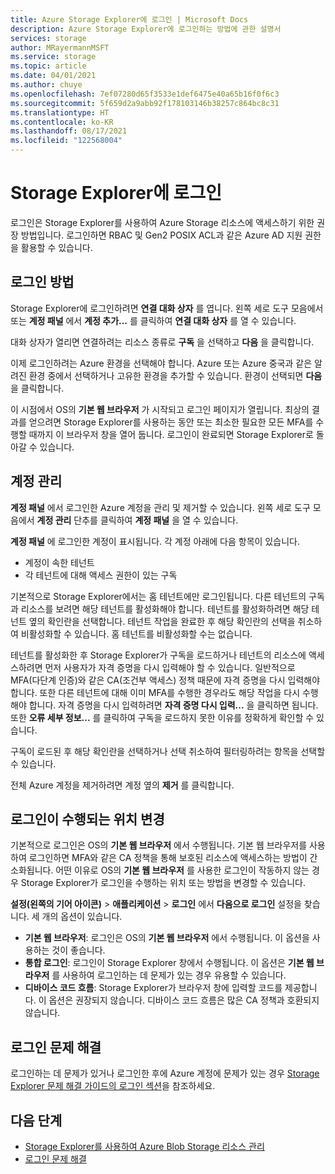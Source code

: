 ```yaml
---
title: Azure Storage Explorer에 로그인 | Microsoft Docs
description: Azure Storage Explorer에 로그인하는 방법에 관한 설명서
services: storage
author: MRayermannMSFT
ms.service: storage
ms.topic: article
ms.date: 04/01/2021
ms.author: chuye
ms.openlocfilehash: 7ef07280d65f3533e1def6475e40a65b16f0f6c3
ms.sourcegitcommit: 5f659d2a9abb92f178103146b38257c864bc8c31
ms.translationtype: HT
ms.contentlocale: ko-KR
ms.lasthandoff: 08/17/2021
ms.locfileid: "122568004"
---
```

# <a name="sign-in-to-storage-explorer"></a>Storage Explorer에 로그인

로그인은 Storage Explorer를 사용하여 Azure Storage 리소스에 액세스하기 위한 권장 방법입니다. 로그인하면 RBAC 및 Gen2 POSIX ACL과 같은 Azure AD 지원 권한을 활용할 수 있습니다. 

## <a name="how-to-sign-in"></a>로그인 방법

Storage Explorer에 로그인하려면 **연결 대화 상자** 를 엽니다. 왼쪽 세로 도구 모음에서 또는 **계정 패널** 에서 **계정 추가...** 를 클릭하여 **연결 대화 상자** 를 열 수 있습니다.

대화 상자가 열리면 연결하려는 리소스 종류로 **구독** 을 선택하고 **다음** 을 클릭합니다.

이제 로그인하려는 Azure 환경을 선택해야 합니다. Azure 또는 Azure 중국과 같은 알려진 환경 중에서 선택하거나 고유한 환경을 추가할 수 있습니다. 환경이 선택되면 **다음** 을 클릭합니다.

이 시점에서 OS의 **기본 웹 브라우저** 가 시작되고 로그인 페이지가 열립니다. 최상의 결과를 얻으려면 Storage Explorer를 사용하는 동안 또는 최소한 필요한 모든 MFA를 수행할 때까지 이 브라우저 창을 열어 둡니다. 로그인이 완료되면 Storage Explorer로 돌아갈 수 있습니다.

## <a name="managing-accounts"></a>계정 관리

**계정 패널** 에서 로그인한 Azure 계정을 관리 및 제거할 수 있습니다. 왼쪽 세로 도구 모음에서 **계정 관리** 단추를 클릭하여 **계정 패널** 을 열 수 있습니다.

**계정 패널** 에 로그인한 계정이 표시됩니다. 각 계정 아래에 다음 항목이 있습니다.
- 계정이 속한 테넌트
- 각 테넌트에 대해 액세스 권한이 있는 구독

기본적으로 Storage Explorer에서는 홈 테넌트에만 로그인됩니다. 다른 테넌트의 구독과 리소스를 보려면 해당 테넌트를 활성화해야 합니다. 테넌트를 활성화하려면 해당 테넌트 옆의 확인란을 선택합니다. 테넌트 작업을 완료한 후 해당 확인란의 선택을 취소하여 비활성화할 수 있습니다. 홈 테넌트를 비활성화할 수는 없습니다.

테넌트를 활성화한 후 Storage Explorer가 구독을 로드하거나 테넌트의 리소스에 액세스하려면 먼저 사용자가 자격 증명을 다시 입력해야 할 수 있습니다. 일반적으로 MFA(다단계 인증)와 같은 CA(조건부 액세스) 정책 때문에 자격 증명을 다시 입력해야 합니다. 또한 다른 테넌트에 대해 이미 MFA를 수행한 경우라도 해당 작업을 다시 수행해야 합니다. 자격 증명을 다시 입력하려면 **자격 증명 다시 입력...** 을 클릭하면 됩니다. 또한 **오류 세부 정보...** 를 클릭하여 구독을 로드하지 못한 이유를 정확하게 확인할 수 있습니다.

구독이 로드된 후 해당 확인란을 선택하거나 선택 취소하여 필터링하려는 항목을 선택할 수 있습니다.

전체 Azure 계정을 제거하려면 계정 옆의 **제거** 를 클릭합니다.

## <a name="changing-where-sign-in-happens"></a>로그인이 수행되는 위치 변경

기본적으로 로그인은 OS의 **기본 웹 브라우저** 에서 수행됩니다. 기본 웹 브라우저를 사용하여 로그인하면 MFA와 같은 CA 정책을 통해 보호된 리소스에 액세스하는 방법이 간소화됩니다. 어떤 이유로 OS의 **기본 웹 브라우저** 를 사용한 로그인이 작동하지 않는 경우 Storage Explorer가 로그인을 수행하는 위치 또는 방법을 변경할 수 있습니다.

**설정(왼쪽의 기어 아이콘)**  > **애플리케이션** > **로그인** 에서 **다음으로 로그인** 설정을 찾습니다. 세 개의 옵션이 있습니다.
- **기본 웹 브라우저**: 로그인은 OS의 **기본 웹 브라우저** 에서 수행됩니다. 이 옵션을 사용하는 것이 좋습니다.
- **통합 로그인**: 로그인이 Storage Explorer 창에서 수행됩니다. 이 옵션은 **기본 웹 브라우저** 를 사용하여 로그인하는 데 문제가 있는 경우 유용할 수 있습니다.
- **디바이스 코드 흐름**: Storage Explorer가 브라우저 창에 입력할 코드를 제공합니다. 이 옵션은 권장되지 않습니다. 디바이스 코드 흐름은 많은 CA 정책과 호환되지 않습니다.

## <a name="troubleshooting-sign-in-issues"></a>로그인 문제 해결

로그인하는 데 문제가 있거나 로그인한 후에 Azure 계정에 문제가 있는 경우 [Storage Explorer 문제 해결 가이드의 로그인 섹션](./storage-explorer-troubleshooting.md#sign-in-issues)을 참조하세요.

## <a name="next-steps"></a>다음 단계

* [Storage Explorer를 사용하여 Azure Blob Storage 리소스 관리](../../vs-azure-tools-storage-explorer-blobs.md)
* [로그인 문제 해결](./storage-explorer-troubleshooting.md#sign-in-issues)
